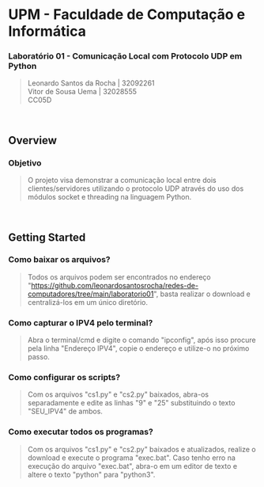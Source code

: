 
# UPM - Faculdade de Computação e Informática

### Laboratório 01 - Comunicação Local com Protocolo UDP em Python
> Leonardo Santos da Rocha | 32092261</br>
Vitor de Sousa Uema | 32028555</br>
CC05D

</br>

## Overview

### Objetivo
> O projeto visa demonstrar a comunicação local entre dois clientes/servidores utilizando o protocolo UDP através do uso dos módulos socket e threading na linguagem Python.

</br>

## Getting Started

### Como baixar os arquivos?
> Todos os arquivos podem ser encontrados no endereço "https://github.com/leonardosantosrocha/redes-de-computadores/tree/main/laboratorio01", basta realizar o download e centralizá-los em um único diretório.

### Como capturar o IPV4 pelo terminal?
> Abra o terminal/cmd e digite o comando "ipconfig", após isso procure pela linha "Endereço IPV4", copie o endereço e utilize-o no próximo passo.

### Como configurar os scripts?
> Com os arquivos "cs1.py" e "cs2.py" baixados, abra-os separadamente e edite as linhas "9" e "25" substituindo o texto "SEU_IPV4" de ambos.

### Como executar todos os programas?
> Com os arquivos "cs1.py" e "cs2.py" baixados e atualizados, realize o download e execute o programa "exec.bat".
> Caso tenho erro na execução do arquivo "exec.bat", abra-o em um editor de texto e altere o texto "python" para "python3". 
